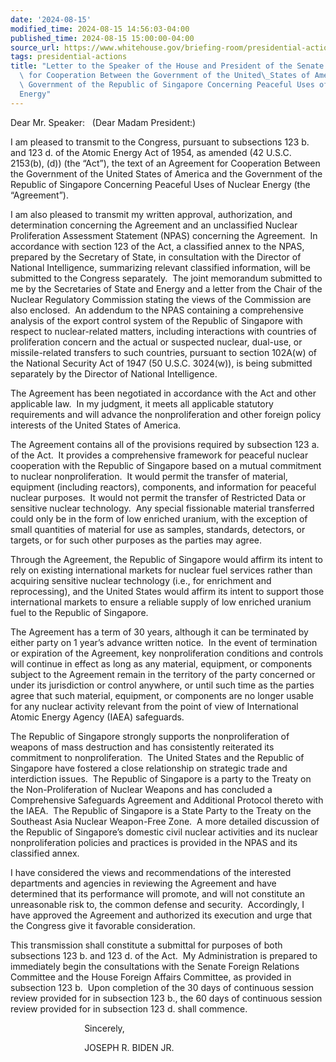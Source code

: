 ```yaml
---
date: '2024-08-15'
modified_time: 2024-08-15 14:56:03-04:00
published_time: 2024-08-15 15:00:00-04:00
source_url: https://www.whitehouse.gov/briefing-room/presidential-actions/2024/08/15/letter-to-the-speaker-of-the-house-and-president-of-the-senate-on-the-agreement-for-cooperation-between-the-government-of-the-united-states-of-america-and-the-government-of-the-republic-of-singapore-c/
tags: presidential-actions
title: "Letter to the Speaker of the House and President of the Senate on the Agreement\
  \ for Cooperation Between the Government of the United\_States of America and the\
  \ Government of the Republic of Singapore Concerning Peaceful Uses of Nuclear\_\
  Energy"
---
```

 
Dear Mr. Speaker:   (Dear Madam President:)

I am pleased to transmit to the Congress, pursuant to subsections 123 b.
and 123 d. of the Atomic Energy Act of 1954, as amended (42 U.S.C.
2153(b), (d)) (the “Act”), the text of an Agreement for Cooperation
Between the Government of the United States of America and the
Government of the Republic of Singapore Concerning Peaceful Uses of
Nuclear Energy (the “Agreement”).

I am also pleased to transmit my written approval, authorization, and
determination concerning the Agreement and an unclassified Nuclear
Proliferation Assessment Statement (NPAS) concerning the Agreement.  In
accordance with section 123 of the Act, a classified annex to the NPAS,
prepared by the Secretary of State, in consultation with the Director of
National Intelligence, summarizing relevant classified information, will
be submitted to the Congress separately.  The joint memorandum submitted
to me by the Secretaries of State and Energy and a letter from the Chair
of the Nuclear Regulatory Commission stating the views of the Commission
are also enclosed.  An addendum to the NPAS containing a comprehensive
analysis of the export control system of the Republic of Singapore with
respect to nuclear-related matters, including interactions with
countries of proliferation concern and the actual or suspected nuclear,
dual-use, or missile-related transfers to such countries, pursuant to
section 102A(w) of the National Security Act of 1947 (50 U.S.C.
3024(w)), is being submitted separately by the Director of National
Intelligence. 

The Agreement has been negotiated in accordance with the Act and other
applicable law.  In my judgment, it meets all applicable statutory
requirements and will advance the nonproliferation and other foreign
policy interests of the United States of America.

The Agreement contains all of the provisions required by subsection 123
a. of the Act.  It provides a comprehensive framework for peaceful
nuclear cooperation with the Republic of Singapore based on a mutual
commitment to nuclear nonproliferation.  It would permit the transfer of
material, equipment (including reactors), components, and information
for peaceful nuclear purposes.  It would not permit the transfer of
Restricted Data or sensitive nuclear technology.  Any special
fissionable material transferred could only be in the form of low
enriched uranium, with the exception of small quantities of material for
use as samples, standards, detectors, or targets, or for such other
purposes as the parties may agree. 

Through the Agreement, the Republic of Singapore would affirm its intent
to rely on existing international markets for nuclear fuel services
rather than acquiring sensitive nuclear technology (i.e., for enrichment
and reprocessing), and the United States would affirm its intent to
support those international markets to ensure a reliable supply of low
enriched uranium fuel to the Republic of Singapore.

The Agreement has a term of 30 years, although it can be terminated by
either party on 1 year’s advance written notice.  In the event of
termination or expiration of the Agreement, key nonproliferation
conditions and controls will continue in effect as long as any material,
equipment, or components subject to the Agreement remain in the
territory of the party concerned or under its jurisdiction or control
anywhere, or until such time as the parties agree that such material,
equipment, or components are no longer usable for any nuclear activity
relevant from the point of view of International Atomic Energy Agency
(IAEA) safeguards.

The Republic of Singapore strongly supports the nonproliferation of
weapons of mass destruction and has consistently reiterated its
commitment to nonproliferation.  The United States and the Republic of
Singapore have fostered a close relationship on strategic trade and
interdiction issues.  The Republic of Singapore is a party to the Treaty
on the Non-Proliferation of Nuclear Weapons and has concluded a
Comprehensive Safeguards Agreement and Additional Protocol thereto with
the IAEA.  The Republic of Singapore is a State Party to the Treaty on
the Southeast Asia Nuclear Weapon-Free Zone.  A more detailed discussion
of the Republic of Singapore’s domestic civil nuclear activities and its
nuclear nonproliferation policies and practices is provided in the NPAS
and its classified annex.

I have considered the views and recommendations of the interested
departments and agencies in reviewing the Agreement and have determined
that its performance will promote, and will not constitute an
unreasonable risk to, the common defense and security.  Accordingly, I
have approved the Agreement and authorized its execution and urge that
the Congress give it favorable consideration. 

This transmission shall constitute a submittal for purposes of both
subsections 123 b. and 123 d. of the Act.  My Administration is prepared
to immediately begin the consultations with the Senate Foreign Relations
Committee and the House Foreign Affairs Committee, as provided in
subsection 123 b.  Upon completion of the 30 days of continuous session
review provided for in subsection 123 b., the 60 days of continuous
session review provided for in subsection 123 d. shall commence.

                              Sincerely,

                              JOSEPH R. BIDEN JR.
